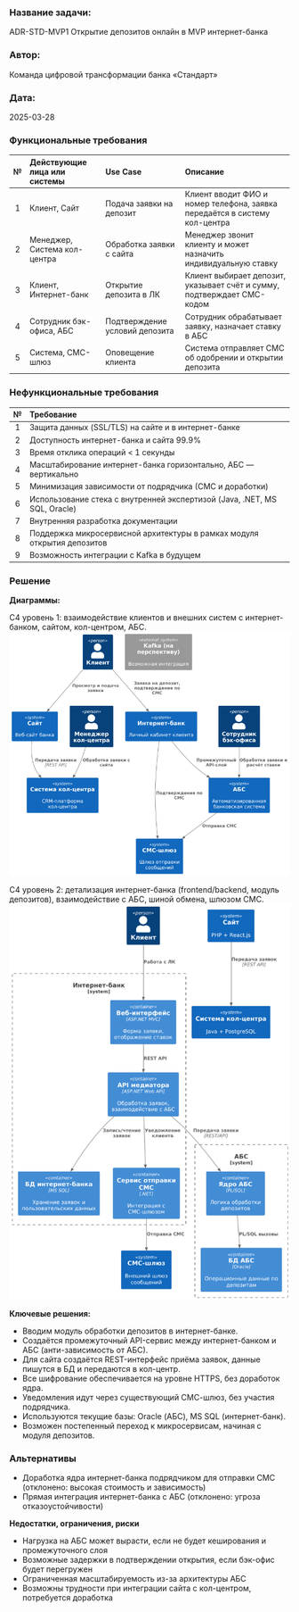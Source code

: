 ### **Название задачи:**
ADR-STD-MVP1 Открытие депозитов онлайн в MVP интернет-банка

### **Автор:**
Команда цифровой трансформации банка «Стандарт»

### **Дата:**
2025-03-28

### **Функциональные требования**

|**№**|**Действующие лица или системы**|**Use Case**|**Описание**|
| :-: | :- | :- | :- |
| 1 | Клиент, Сайт | Подача заявки на депозит | Клиент вводит ФИО и номер телефона, заявка передаётся в систему кол-центра |
| 2 | Менеджер, Система кол-центра | Обработка заявки с сайта | Менеджер звонит клиенту и может назначить индивидуальную ставку |
| 3 | Клиент, Интернет-банк | Открытие депозита в ЛК | Клиент выбирает депозит, указывает счёт и сумму, подтверждает СМС-кодом |
| 4 | Сотрудник бэк-офиса, АБС | Подтверждение условий депозита | Сотрудник обрабатывает заявку, назначает ставку в АБС |
| 5 | Система, СМС-шлюз | Оповещение клиента | Система отправляет СМС об одобрении и открытии депозита |

### **Нефункциональные требования**

|**№**|**Требование**|
| :-: | :- |
| 1 | Защита данных (SSL/TLS) на сайте и в интернет-банке |
| 2 | Доступность интернет-банка и сайта 99.9% |
| 3 | Время отклика операций < 1 секунды |
| 4 | Масштабирование интернет-банка горизонтально, АБС — вертикально |
| 5 | Минимизация зависимости от подрядчика (СМС и доработки) |
| 6 | Использование стека с внутренней экспертизой (Java, .NET, MS SQL, Oracle) |
| 7 | Внутренняя разработка документации |
| 8 | Поддержка микросервисной архитектуры в рамках модуля открытия депозитов |
| 9 | Возможность интеграции с Kafka в будущем |

### **Решение**

**Диаграммы:**

C4 уровень 1: взаимодействие клиентов и внешних систем с интернет-банком, сайтом, кол-центром, АБС.
![](docs/contextC4.png)

C4 уровень 2: детализация интернет-банка (frontend/backend, модуль депозитов), взаимодействие с АБС, шиной обмена, шлюзом СМС.
![](docs/conteinersC4.png)

**Ключевые решения:**
- Вводим модуль обработки депозитов в интернет-банке.
- Создаётся промежуточный API-сервис между интернет-банком и АБС (анти-зависимость от АБС).
- Для сайта создаётся REST-интерфейс приёма заявок, данные пишутся в БД и передаются в кол-центр.
- Все шифрование обеспечивается на уровне HTTPS, без доработок ядра.
- Уведомления идут через существующий СМС-шлюз, без участия подрядчика.
- Используются текущие базы: Oracle (АБС), MS SQL (интернет-банк).
- Возможен постепенный переход к микросервисам, начиная с модуля депозитов.

### **Альтернативы**
- Доработка ядра интернет-банка подрядчиком для отправки СМС (отклонено: высокая стоимость и зависимость)
- Прямая интеграция интернет-банка с АБС (отклонено: угроза отказоустойчивости)

**Недостатки, ограничения, риски**
- Нагрузка на АБС может вырасти, если не будет кеширования и промежуточного слоя
- Возможные задержки в подтверждении открытия, если бэк-офис будет перегружен
- Ограниченная масштабируемость из-за архитектуры АБС
- Возможны трудности при интеграции сайта с кол-центром, потребуется доработка


